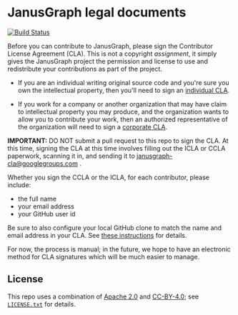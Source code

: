 # JanusGraph legal documents

[![Build Status][travis-shield]][travis-link]

[travis-shield]: https://travis-ci.org/JanusGraph/legal.svg?branch=master
[travis-link]: https://travis-ci.org/JanusGraph/legal

Before you can contribute to JanusGraph, please sign the Contributor License
Agreement (CLA). This is not a copyright *assignment*, it simply gives the
JanusGraph project the permission and license to use and redistribute your
contributions as part of the project.

* If you are an individual writing original source code and you're sure you own
  the intellectual property, then you'll need to sign an
  [individual CLA](JanusGraph_ICLA_1.0.pdf).

* If you work for a company or another organization that may have claim to
  intellectual property you may produce, and the organization wants to allow you
  to contribute your work, then an authorized representative of the organization
  will need to sign a [corporate CLA](JanusGraph_CCLA_1.0.pdf).

**IMPORTANT:** DO NOT submit a pull request to this repo to sign the CLA. At
this time, signing the CLA at this time involves filling out the ICLA or CCLA
paperwork, scanning it in, and sending it to janusgraph-cla@googlegroups.com .

Whether you sign the CCLA or the ICLA, for each contributor, please include:

* the full name
* your email address
* your GitHub user id

Be sure to also configure your local GitHub clone to match the name and email
address in your CLA. See [these
instructions](https://github.com/JanusGraph/janusgraph/blob/master/CONTRIBUTING.md#configure-your-repo-to-match-the-cla)
for details.

For now, the process is manual; in the future, we hope to have an electronic
method for CLA signatures which will be much easier to manage.

## License

This repo uses a combination of [Apache 2.0](APACHE-2.0.txt) and
[CC-BY-4.0](CC-BY-4.0.txt); see [`LICENSE.txt`](LICENSE.txt) for details.

